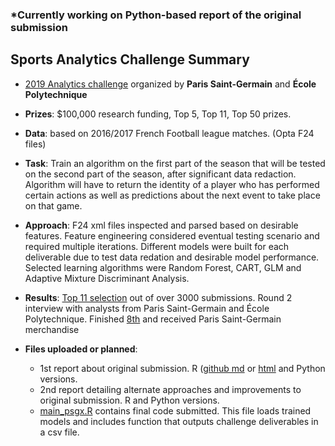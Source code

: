 ### \*Currently working on Python-based report of the original submission

## Sports Analytics Challenge Summary
* [2019 Analytics challenge](https://www.agorize.com/en/challenges/xpsg) organized by **Paris Saint-Germain** and **École Polytechnique**

* **Prizes**: $100,000 research funding, Top 5, Top 11, Top 50 prizes.

* **Data**: based on 2016/2017 French Football league matches. (Opta F24 files)

* **Task**: Train an algorithm on the first part of the season that will be tested on the second part of the season, after significant data redaction. Algorithm will have to return the identity of a player who has performed certain actions as well as predictions about the next event to take place on that game.

* **Approach**: F24 xml files inspected and parsed based on desirable features. Feature engineering considered eventual testing scenario and required multiple iterations. Different models were built for each deliverable due to test data redation and desirable model performance. Selected learning algorithms were Random Forest, CART, GLM and Adaptive Mixture Discriminant Analysis.

* **Results**: [Top 11 selection](https://www.agorize.com/en/challenges/xpsg/pages/finale) out of over 3000 submissions. Round 2 interview with analysts from Paris Saint-Germain and École Polytechnique. Finished [8th](https://www.agorize.com/en/challenges/xpsg/pages/finale) and received Paris Saint-Germain merchandise

* **Files uploaded or planned**: 
  - 1st report about original submission. R ([github md](https://github.com/layibiyi/sports_analytics_challenge/blob/master/challenge_R_report.md) or [html](https://layibiyi.github.io/sports_analytics_challenge/challenge_R_report.html) and Python versions. 
  - 2nd report detailing alternate approaches and improvements to original submission. R and Python versions.
  - [main_psgx.R](https://github.com/layibiyi/sports_analytics_challenge/blob/master/main_psgx.R) contains final code submitted. This file loads trained models and includes function that outputs challenge deliverables in a csv file.
    


